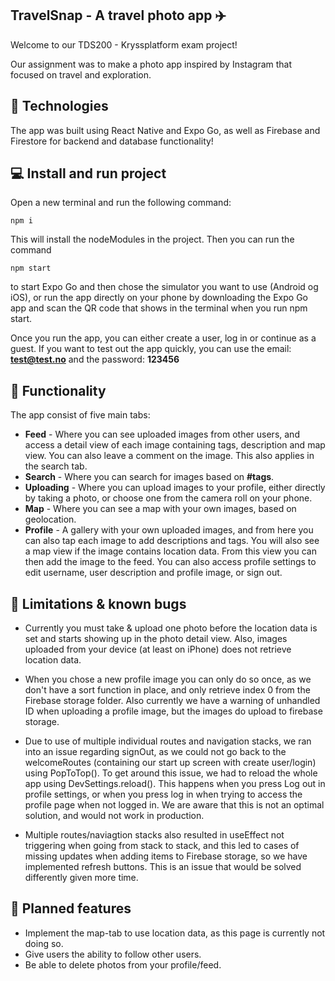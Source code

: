 ## TravelSnap - A travel photo app :airplane:

Welcome to our TDS200 - Kryssplatform exam project!

Our assignment was to make a photo app inspired by Instagram that focused on travel and exploration.

## :wrench: Technologies

The app was built using React Native and Expo Go, as well as Firebase and Firestore for backend and database functionality!

## :computer: Install and run project

Open a new terminal and run the following command:

```
npm i
```

This will install the nodeModules in the project. Then you can run the command

```
npm start
```

to start Expo Go and then chose the simulator you want to use (Android og iOS), or run the app directly on your phone by downloading the Expo Go app and scan the QR code that shows in the terminal when you run npm start.

Once you run the app, you can either create a user, log in or continue as a guest. If you want to test out the app quickly, you can use the email: **test@test.no** and the password: **123456**

## :rocket: Functionality

The app consist of five main tabs:

- **Feed** - Where you can see uploaded images from other users, and access a detail view of each image containing tags, description and map view. You can also leave a comment on the image. This also applies in the search tab.
- **Search** - Where you can search for images based on **#tags**.
- **Uploading** - Where you can upload images to your profile, either directly by taking a photo, or choose one from the camera roll on your phone.
- **Map** - Where you can see a map with your own images, based on geolocation.
- **Profile** - A gallery with your own uploaded images, and from here you can also tap each image to add descriptions and tags. You will also see a map view if the image contains location data. From this view you can then add the image to the feed. You can also access profile settings to edit username, user description and profile image, or sign out.

## :pushpin: Limitations & known bugs

- Currently you must take & upload one photo before the location data is set and starts showing up in the photo detail view. Also, images uploaded from your device (at least on iPhone) does not retrieve location data.

- When you chose a new profile image you can only do so once, as we don't have a sort function in place, and only retrieve index 0 from the Firebase storage folder. Also currently we have a warning of unhandled ID when uploading a profile image, but the images do upload to firebase storage.

- Due to use of multiple individual routes and navigation stacks, we ran into an issue regarding signOut, as we could not go back to the welcomeRoutes (containing our start up screen with create user/login) using PopToTop(). To get around this issue, we had to reload the whole app using DevSettings.reload(). This happens when you press Log out in profile settings, or when you press log in when trying to access the profile page when not logged in. We are aware that this is not an optimal solution, and would not work in production.

- Multiple routes/naviagtion stacks also resulted in useEffect not triggering when going from stack to stack, and this led to cases of missing updates when adding items to Firebase storage, so we have implemented refresh buttons. This is an issue that would be solved differently given more time.

## :8ball: Planned features

- Implement the map-tab to use location data, as this page is currently not doing so.
- Give users the ability to follow other users.
- Be able to delete photos from your profile/feed.
